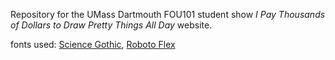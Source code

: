 Repository for the UMass Dartmouth FOU101 student show *I Pay Thousands of Dollars to Draw Pretty Things All Day* website.

fonts used: [Science Gothic](https://sciencegothic.com/), [Roboto Flex](https://github.com/TypeNetwork/Roboto-Flex)